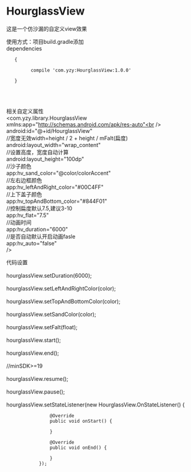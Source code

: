 # HourglassView
这是一个仿沙漏的自定义view效果<br />

使用方式：项目build.gradle添加<br />
       dependencies <br />

       {

             compile 'com.yzy:HourglassView:1.0.0'

       }

<br />
<br />

相关自定义属性<br />
      <com.yzy.library.HourglassView<br />
           xmlns:app="http://schemas.android.com/apk/res-auto"<br />
           android:id="@+id/HourglassView"<br />
           //宽度无效width=height / 2 + height / mFalt(扁度)<br />
           android:layout_width="wrap_content"<br />
           //设置高度，宽度自动计算<br />
           android:layout_height="100dp"<br />
           //沙子颜色<br />
           app:hv_sand_color="@color/colorAccent"<br />
           //左右边框颜色<br />
           app:hv_leftAndRight_color="#00C4FF"<br />
           //上下盖子颜色<br />
           app:hv_topAndBottom_color="#844F01"<br />
           //控制扁度默认7.5,建议3-10<br />
           app:hv_flat="7.5"<br />
           //动画时间<br />
           app:hv_duration="6000"<br />
           //是否自动默认开启动画fasle<br />
           app:hv_auto="false"<br />
            /><br />

代码设置<br />
<br />
                hourglassView.setDuration(6000);<br />
<br />
                hourglassView.setLeftAndRightColor(color);<br />
<br />
                hourglassView.setTopAndBottomColor(color);<br />
<br />
                hourglassView.setSandColor(color);<br />
<br />
                hourglassView.setFalt(float);<br />
<br />
                hourglassView.start();<br />
<br />
                hourglassView.end();<br />
<br />
                //minSDK>=19<br />
<br />
                hourglassView.resume();<br />
<br />
                hourglassView.pause();<br />
<br />
                hourglassView.setStateListener(new HourglassView.OnStateListener() {<br />

                    @Override
                    public void onStart() {

                    }

                    @Override
                    public void onEnd() {

                    }
                });